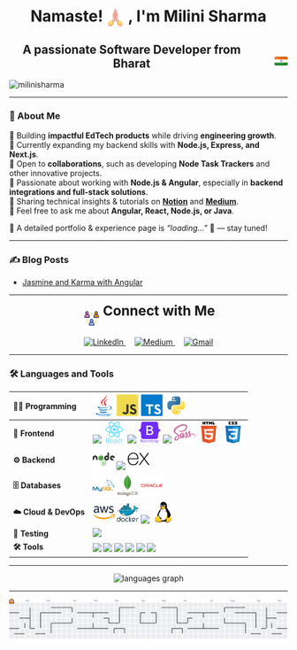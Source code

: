 <h1 align="center">
  Namaste! 
  <img src="assets/namaste.png" height="32" style="display:inline-block; vertical-align:middle;">
  , I'm Milini Sharma
</h1>

<h2 align="center" style="display: flex; justify-content: center; align-items: center; gap: 1rem;">
  <span>A passionate Software Developer from Bharat</span>&nbsp;
  <img src="assets/india.png" width="24" style="margin-top: 1rem" alt="India Flag" >
</h2>

<p align="left">
  <img src="https://komarev.com/ghpvc/?username=milinisharma&label=Profile%20views&color=0e75b6&style=flat" alt="milinisharma" />
</p>

---

### 🌟 About Me

🔭 Building **impactful EdTech products** while driving **engineering growth**.  
🌱 Currently expanding my backend skills with **Node.js, Express, and Next.js**.  
👯 Open to **collaborations**, such as developing **Node Task Trackers** and other innovative projects.  
🤝 Passionate about working with **Node.js & Angular**, especially in **backend integrations and full-stack solutions**.  
📝 Sharing technical insights & tutorials on **[Notion](https://www.notion.so/Jasmine-and-Karma-with-Angular-1c71d52714bb804ca0d0c49ec6bd6e1b)** and **[Medium](https://medium.com/@milini.sharma)**.  
💬 Feel free to ask me about **Angular, React, Node.js, or Java**.  
<!-- 📫 Connect with me at **milinisharma@yahoo.com**.  -->
📄 A detailed portfolio & experience page is *“loading…”* 🚀 — stay tuned!  
<!--⚡ Fun fact: 📚 Currently reading *“The Laws of Human Nature”*. Debugging code sometimes feels like decoding human behavior — frustrating, intriguing, and immensely rewarding. -->

---

### ✍️ Blog Posts  
<!-- BLOG-POST-LIST:START -->
- [Jasmine and Karma with Angular](https://www.notion.so/Jasmine-and-Karma-with-Angular-1c71d52714bb804ca0d0c49ec6bd6e1b)
<!-- BLOG-POST-LIST:END -->

---

<h3 align="center">
  <img src="assets/teamwork.gif" width="34" style="vertical-align: middle;" alt="Teamwork Icon">
  <span style="font-size: 1.5em; position: relative; top: -10px;">Connect with Me</span>
</h3>


<p align="center">
  <a href="https://linkedin.com/in/milinisharmaangulardeveloper" target="_blank">
    <img src="https://raw.githubusercontent.com/rahuldkjain/github-profile-readme-generator/master/src/images/icons/Social/linked-in-alt.svg" alt="LinkedIn" height="40" width="40"/>
  </a>
  &nbsp;&nbsp;&nbsp;
  <a href="https://medium.com/@milini.sharma" target="_blank">
    <img src="https://raw.githubusercontent.com/rahuldkjain/github-profile-readme-generator/master/src/images/icons/Social/medium.svg" alt="Medium" height="40" width="40"/>
  </a>
  &nbsp;&nbsp;&nbsp;
  <a href="mailto:milinisharma@yahoo.com" target="_blank">
    <img src="https://upload.wikimedia.org/wikipedia/commons/4/4e/Gmail_Icon.png" alt="Gmail" height="40" width="40"/>
  </a>
</p>

---

### 🛠️ Languages and Tools  

| **👩‍💻 Programming** | <div align="left"><img src="https://raw.githubusercontent.com/devicons/devicon/master/icons/java/java-original.svg" width="40"/> <img src="https://raw.githubusercontent.com/devicons/devicon/master/icons/javascript/javascript-original.svg" width="40"/> <img src="https://raw.githubusercontent.com/devicons/devicon/master/icons/typescript/typescript-original.svg" width="40"/> <img src="https://raw.githubusercontent.com/devicons/devicon/master/icons/python/python-original.svg" width="40"/></div> |
| :--- | :--- |
| **🎨 Frontend** | <div align="left"><img src="https://angular.io/assets/images/logos/angular/angular.svg" width="40"/> <img src="https://raw.githubusercontent.com/devicons/devicon/master/icons/react/react-original-wordmark.svg" width="40"/> <img src="https://cdn.worldvectorlogo.com/logos/nextjs-2.svg" width="40"/> <img src="https://raw.githubusercontent.com/devicons/devicon/master/icons/bootstrap/bootstrap-plain-wordmark.svg" width="40"/> <img src="https://www.vectorlogo.zone/logos/tailwindcss/tailwindcss-icon.svg" width="40"/> <img src="https://raw.githubusercontent.com/devicons/devicon/master/icons/sass/sass-original.svg" width="40"/> <img src="https://raw.githubusercontent.com/devicons/devicon/master/icons/html5/html5-original-wordmark.svg" width="40"/> <img src="https://raw.githubusercontent.com/devicons/devicon/master/icons/css3/css3-original-wordmark.svg" width="40"/></div> |
| **⚙️ Backend** | <div align="left"><img src="https://raw.githubusercontent.com/devicons/devicon/master/icons/nodejs/nodejs-original-wordmark.svg" width="40"/> <img src="https://www.vectorlogo.zone/logos/springio/springio-icon.svg" width="40"/> <img src="https://raw.githubusercontent.com/devicons/devicon/master/icons/express/express-original.svg" width="40"/></div> |
| **🗄️ Databases** | <div align="left"><img src="https://raw.githubusercontent.com/devicons/devicon/master/icons/mysql/mysql-original-wordmark.svg" width="40"/> <img src="https://raw.githubusercontent.com/devicons/devicon/master/icons/mongodb/mongodb-original-wordmark.svg" width="40"/> <img src="https://raw.githubusercontent.com/devicons/devicon/master/icons/oracle/oracle-original.svg" width="40"/></div> |
| **☁️ Cloud & DevOps** | <div align="left"><img src="https://raw.githubusercontent.com/devicons/devicon/master/icons/amazonwebservices/amazonwebservices-original-wordmark.svg" width="40"/> <img src="https://raw.githubusercontent.com/devicons/devicon/master/icons/docker/docker-original-wordmark.svg" width="40"/> <img src="https://www.vectorlogo.zone/logos/gnu_bash/gnu_bash-icon.svg" width="40"/> <img src="https://raw.githubusercontent.com/devicons/devicon/master/icons/linux/linux-original.svg" width="40"/></div> |
| **🧪 Testing** | <div align="left"><img src="https://www.vectorlogo.zone/logos/jasmine/jasmine-icon.svg" width="40"/></div> |
| **🛠️ Tools** | <div align="left"><img src="https://www.vectorlogo.zone/logos/git-scm/git-scm-icon.svg" width="40"/> <img src="https://www.vectorlogo.zone/logos/getpostman/getpostman-icon.svg" width="40"/> <img src="https://www.chartjs.org/media/logo-title.svg" width="40"/> <img src="https://cdn.worldvectorlogo.com/logos/arduino-1.svg" width="40"/> <img src="https://www.vectorlogo.zone/logos/figma/figma-icon.svg" width="40"/> <img src="https://www.vectorlogo.zone/logos/firebase/firebase-icon.svg" width="40"/></div> |

---

<div align="center">
<!--   <img src="https://media.giphy.com/media/HKl5QYQF5aOdO/giphy.gif" alt="puppy gif" width="150" />
  <br><br> -->
  <img src="https://github-readme-stats.vercel.app/api/top-langs/?username=milinisharma&layout=compact&theme=dracula&hide_border=false&langs_count=5" height="150" alt="languages graph" />
</div>

---

<picture>
  <source media="(prefers-color-scheme: dark)" srcset="https://raw.githubusercontent.com/milinisharma/milinisharma/output/pacman-contribution-graph-dark.svg">
  <source media="(prefers-color-scheme: light)" srcset="https://raw.githubusercontent.com/milinisharma/milinisharma/output/pacman-contribution-graph.svg">
  <img alt="Pac-Man contribution graph" src="https://raw.githubusercontent.com/milinisharma/milinisharma/output/pacman-contribution-graph.svg">
</picture>
